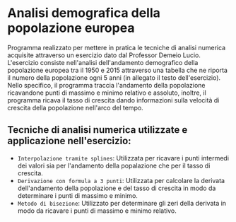 # Analisi demografica della popolazione europea

Programma realizzato per mettere in pratica le tecniche di analisi numerica acquisite attraverso un esercizio dato dal Professor Demeio Lucio.
L'esercizio consiste nell'analisi dell'andamento demografico della popolazione europea tra il 1950 e 2015 attraverso una tabella che ne riporta il numero della popolazione ogni 5 anni (in allegato il testo dell'esercizio).
Nello specifico, il programma traccia l'andamento della popolazione ricavandone punti di massimo e minimo relativo e assoluto, inoltre, il programma ricava il tasso di crescita dando informazioni sulla velocità di crescita della popolazione nell'arco del tempo.

## Tecniche di analisi numerica utilizzate e applicazione nell'esercizio:

* `Interpolazione tramite splines`: Utilizzata per ricavare i punti intermedi dei valori sia per l'andamento della popalazione che per il tasso di crescita.  
* `Derivazione con formula a 3 punti`: Utilizzata per calcolare la derivata dell'andamento della popolazione e del tasso di crescita in modo da determinare i punti di massimo e minimo.
* `Metodo di bisezione`: Utilizzato per determinare gli zeri della derivata in modo da ricavare i punti di massimo e minimo relativo.  
 
